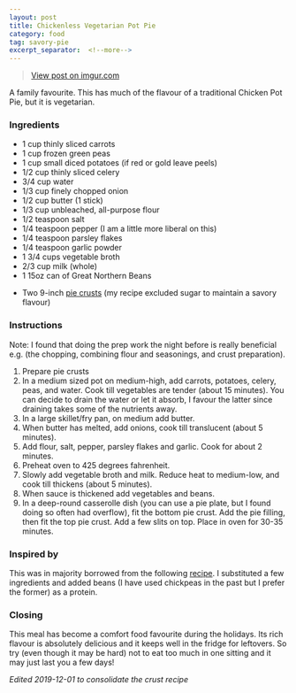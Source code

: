 ```yaml
---
layout: post
title: Chickenless Vegetarian Pot Pie
category: food
tag: savory-pie
excerpt_separator:  <!--more-->
---
```


<blockquote class="imgur-embed-pub" lang="en" data-id="a/rDcyC"><a href="//imgur.com/a/rDcyC">View post on imgur.com</a></blockquote><script async src="//s.imgur.com/min/embed.js" charset="utf-8"></script>

A family favourite. This has much of the flavour of a traditional Chicken Pot Pie, but it is vegetarian.

### Ingredients
* 1 cup thinly sliced carrots
* 1 cup frozen green peas
* 1 cup small diced potatoes (if red or gold leave peels)
* 1/2 cup thinly sliced celery
* 3/4 cup water
* 1/3 cup finely chopped onion
* 1/2 cup butter (1 stick)
* 1/3 cup unbleached, all-purpose flour
* 1/2 teaspoon salt
* 1/4 teaspoon pepper (I am a little more liberal on this)
* 1/4 teaspoon parsley flakes
* 1/4 teaspoon garlic powder
* 1 3/4 cups vegetable broth
* 2/3 cup milk (whole) 
* 1 15oz can of Great Northern Beans
+ Two 9-inch <a href="/food/2019/12/01/pie-crusts.html" target="_blank">pie crusts</a> (my recipe excluded sugar to maintain a savory flavour)

### Instructions
Note: I found that doing the prep work the night before is really beneficial e.g. (the chopping, combining flour and seasonings, and crust preparation).

1. Prepare pie crusts
2. In a medium sized pot on medium-high, add carrots, potatoes, celery, peas, and water. Cook till vegetables are tender (about 15 minutes). You can decide to drain the water or let it absorb, I favour the latter since draining takes some of the nutrients away.
3. In a large skillet/fry pan, on medium add butter.
4. When butter has melted, add onions, cook till translucent (about 5 minutes).
5. Add flour, salt, pepper, parsley flakes and garlic. Cook for about 2 minutes.
6. Preheat oven to 425 degrees fahrenheit.
7. Slowly add vegetable broth and milk. Reduce heat to medium-low, and cook till thickens (about 5 minutes).
8. When sauce is thickened add vegetables and beans.
9. In a deep-round casserolle dish (you can use a pie plate, but I found doing so often had overflow), fit the bottom pie crust. Add the pie filling, then fit the top pie crust. Add a few slits on top. Place in oven for 30-35 minutes.

### Inspired by

This was in majority borrowed from the following <a href="https://www.foodnetwork.com/recipes/trisha-yearwood/chickless-pot-pie-recipe-2119520" target="_blank">recipe</a>. I substituted a few ingredients and added beans (I have used chickpeas in the past but I prefer the former) as a protein.

### Closing

This meal has become a comfort food favourite during the holidays. Its rich flavour is absolutely delicious and it keeps well in the fridge for leftovers. So try (even though it may be hard) not to eat too much in one sitting and it may just last you a few days!

_Edited 2019-12-01 to consolidate the crust recipe_ 